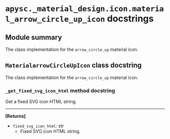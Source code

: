 # `apysc._material_design.icon.material_arrow_circle_up_icon` docstrings

## Module summary

The class implementation for the `arrow_circle_up` material icon.

## `MaterialarrowCircleUpIcon` class docstring

The class implementation for the `arrow_circle_up` material icon.

### `_get_fixed_svg_icon_html` method docstring

Get a fixed SVG icon HTML string.<hr>

**[Returns]**

- `fixed_svg_icon_html`: str
  - Fixed SVG icon HTML string.